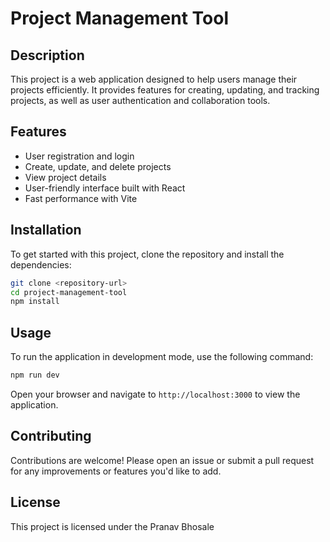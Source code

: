 # Project Management Tool

## Description
This project is a web application designed to help users manage their projects efficiently. It provides features for creating, updating, and tracking projects, as well as user authentication and collaboration tools.

## Features
- User registration and login
- Create, update, and delete projects
- View project details
- User-friendly interface built with React
- Fast performance with Vite

## Installation
To get started with this project, clone the repository and install the dependencies:

```bash
git clone <repository-url>
cd project-management-tool
npm install
```

## Usage
To run the application in development mode, use the following command:

```bash
npm run dev
```

Open your browser and navigate to `http://localhost:3000` to view the application.

## Contributing
Contributions are welcome! Please open an issue or submit a pull request for any improvements or features you'd like to add.

## License
This project is licensed under the Pranav Bhosale
